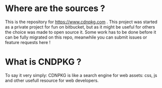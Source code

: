 # Where are the sources ?

This is the repository for https://www.cdnpkg.com . This project was started as a private project for fun on bitbucket, but as it might be useful for others the choice was made to open source it. Some work has to be done before it can be fully migrated on this repo, meanwhile you can submit issues or feature requests here !


# What is CNDPKG ?

To say it very simply: CDNPKG is like a search engine for web assets: css, js and other usefull resource for web developers. 
